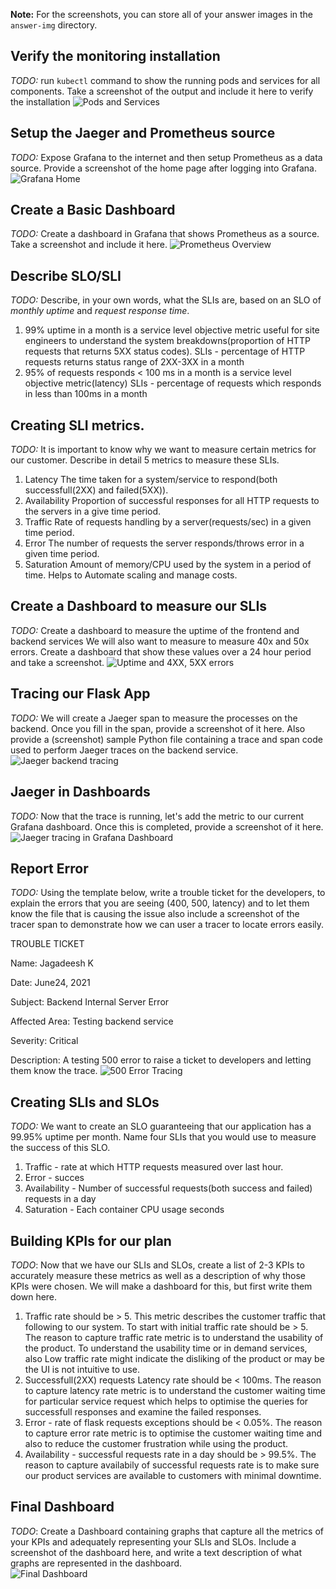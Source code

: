**Note:** For the screenshots, you can store all of your answer images in the `answer-img` directory.

## Verify the monitoring installation

*TODO:* run `kubectl` command to show the running pods and services for all components. Take a screenshot of the output and include it here to verify the installation
![Pods and Services](answer-img/pods_and_services.png)

## Setup the Jaeger and Prometheus source
*TODO:* Expose Grafana to the internet and then setup Prometheus as a data source. Provide a screenshot of the home page after logging into Grafana.
![Grafana Home](answer-img/grafana_home.png)

## Create a Basic Dashboard
*TODO:* Create a dashboard in Grafana that shows Prometheus as a source. Take a screenshot and include it here.
![Prometheus Overview](answer-img/prometheus_datasource.png)

## Describe SLO/SLI
*TODO:* Describe, in your own words, what the SLIs are, based on an SLO of *monthly uptime* and *request response time*.
1. 99% uptime in a month is a service level objective metric useful for site engineers to understand the system breakdowns(proportion of HTTP requests that returns 5XX status codes).
SLIs - percentage of HTTP requests returns status range of 2XX-3XX in a month
2. 95% of requests responds < 100 ms in a month is a service level objective metric(latency) 
SLIs - percentage of requests which responds in less than 100ms in a month

## Creating SLI metrics.
*TODO:* It is important to know why we want to measure certain metrics for our customer. Describe in detail 5 metrics to measure these SLIs.
1. Latency
    The time taken for a system/service to respond(both successfull(2XX) and failed(5XX)).
2. Availability
    Proportion of successful responses for all HTTP requests to the servers in a give time period.
3. Traffic
    Rate of requests handling by a server(requests/sec) in a given time period.
4. Error
    The number of requests the server responds/throws error in a given time period.
5. Saturation
    Amount of memory/CPU used by the system in a period of time. Helps to Automate scaling and manage costs.

## Create a Dashboard to measure our SLIs
*TODO:* Create a dashboard to measure the uptime of the frontend and backend services We will also want to measure to measure 40x and 50x errors. Create a dashboard that show these values over a 24 hour period and take a screenshot.
![Uptime and 4XX, 5XX errors](answer-img/flask_app_monitoring.png)

## Tracing our Flask App
*TODO:*  We will create a Jaeger span to measure the processes on the backend. Once you fill in the span, provide a screenshot of it here. Also provide a (screenshot) sample Python file containing a trace and span code used to perform Jaeger traces on the backend service.
![Jaeger backend tracing](answer-img/jaeger_backend_tracing.png)

## Jaeger in Dashboards
*TODO:* Now that the trace is running, let's add the metric to our current Grafana dashboard. Once this is completed, provide a screenshot of it here.
![Jaeger tracing in Grafana Dashboard](answer-img/jaeger_tracing_grafana.png)

## Report Error
*TODO:* Using the template below, write a trouble ticket for the developers, to explain the errors that you are seeing (400, 500, latency) and to let them know the file that is causing the issue also include a screenshot of the tracer span to demonstrate how we can user a tracer to locate errors easily.

TROUBLE TICKET

Name: Jagadeesh K

Date: June24, 2021

Subject: Backend Internal Server Error

Affected Area: Testing backend service

Severity: Critical

Description: A testing 500 error to raise a ticket to developers and letting them know the trace.
![500 Error Tracing](answer-img/500_error_tracing.png)


## Creating SLIs and SLOs
*TODO:* We want to create an SLO guaranteeing that our application has a 99.95% uptime per month. Name four SLIs that you would use to measure the success of this SLO.
1. Traffic - rate at which HTTP requests measured over last hour.
2. Error - succes
3. Availability - Number of successful requests(both success and failed) requests in a day
4. Saturation - Each container CPU usage seconds

## Building KPIs for our plan
*TODO*: Now that we have our SLIs and SLOs, create a list of 2-3 KPIs to accurately measure these metrics as well as a description of why those KPIs were chosen. We will make a dashboard for this, but first write them down here.
1. Traffic rate should be > 5. This metric describes the customer traffic that following to our system. To start with initial traffic rate should be > 5. The reason to capture traffic rate metric is to understand the usability of the product. To understand the usability time or in demand services, also Low traffic rate might indicate the disliking of the product or may be the UI is not intuitive to use.
2. Successfull(2XX) requests Latency rate should be < 100ms. The reason to capture latency rate metric is to understand the customer waiting time for particular service request which helps to optimise the queries for successfull responses and examine the failed responses.
3. Error - rate of flask requests exceptions should be < 0.05%. The reason to capture error rate metric is to optimise the customer waiting time and also to reduce the customer frustration while using the product.
4. Availability - successful requests rate in a day should be > 99.5%. The reason to capture availabily of successful requests rate is to make sure our product services are available to customers with minimal downtime.

## Final Dashboard
*TODO*: Create a Dashboard containing graphs that capture all the metrics of your KPIs and adequately representing your SLIs and SLOs. Include a screenshot of the dashboard here, and write a text description of what graphs are represented in the dashboard.  
![Final Dashboard](answer-img/final_sli_dashboard.png)